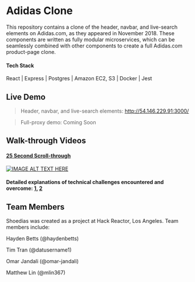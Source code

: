 # Adidas Clone

This repository contains a clone of the header, navbar, and live-search elements on Adidas.com, as they appeared in November 2018. These components are written as fully modular microservices, which can be seamlessly combined with other components to create a full Adidas.com product-page clone.

#### Tech Stack
React | Express | Postgres | Amazon EC2, S3 | Docker | Jest

## Live Demo
> Header, navbar, and live-search elements: http://54.146.229.91:3000/

> Full-proxy demo: Coming Soon

## Walk-through Videos
#### [25 Second Scroll-through](https://www.youtube.com/watch?v=iUA7akiyqQM)
[![IMAGE ALT TEXT HERE](https://i.imgur.com/CZP6LVH.gif)](https://www.youtube.com/watch?v=iUA7akiyqQM)
#### Detailed explanations of technical challenges encountered and overcome: [1](https://www.youtube.com/watch?v=rScMgF77G0U), [2](https://www.youtube.com/watch?v=XKypb11Ok2o)

## Team Members
Shoedias was created as a project at Hack Reactor, Los Angeles. Team members include:

Hayden Betts (@haydenbetts)

Tim Tran (@datusername1)

Omar Jandali (@omar-jandali)

Matthew Lin (@mlin367)
